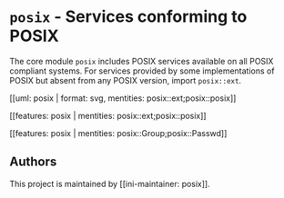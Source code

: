 # `posix` - Services conforming to POSIX

The core module `posix` includes POSIX services available on all POSIX compliant systems.
For services provided by some implementations of POSIX but absent from any POSIX version,
import `posix::ext`.

[[uml: posix | format: svg, mentities: posix::ext;posix::posix]]

[[features: posix | mentities: posix::ext;posix::posix]]

[[features: posix | mentities: posix::Group;posix::Passwd]]

## Authors

This project is maintained by [[ini-maintainer: posix]].
